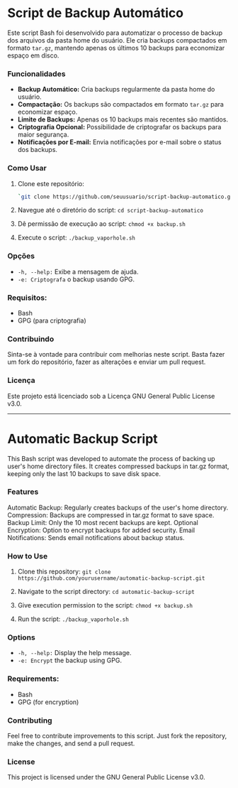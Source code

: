 # Script de Backup Automático

Este script Bash foi desenvolvido para automatizar o processo de backup dos arquivos da pasta home do usuário. Ele cria backups compactados em formato `tar.gz`, mantendo apenas os últimos 10 backups para economizar espaço em disco.

### Funcionalidades

- **Backup Automático:** Cria backups regularmente da pasta home do usuário.
- **Compactação:** Os backups são compactados em formato `tar.gz` para economizar espaço.
- **Limite de Backups:** Apenas os 10 backups mais recentes são mantidos.
- **Criptografia Opcional:** Possibilidade de criptografar os backups para maior segurança.
- **Notificações por E-mail:** Envia notificações por e-mail sobre o status dos backups.

### Como Usar

1. Clone este repositório:
   ```bash
   `git clone https://github.com/seuusuario/script-backup-automatico.git`

2. Navegue até o diretório do script:
   `cd script-backup-automatico`

3. Dê permissão de execução ao script:
   `chmod +x backup.sh`

4. Execute o script:
   `./backup_vaporhole.sh`

### Opções
- `-h, --help:` Exibe a mensagem de ajuda.
- `-e: Criptografa` o backup usando GPG.

### Requisitos:
- Bash
- GPG (para criptografia)

### Contribuindo
Sinta-se à vontade para contribuir com melhorias neste script. Basta fazer um fork do repositório, fazer as alterações e enviar um pull request.

### Licença
Este projeto está licenciado sob a Licença GNU General Public License v3.0.

---

# Automatic Backup Script
This Bash script was developed to automate the process of backing up user's home directory files. It creates compressed backups in tar.gz format, keeping only the last 10 backups to save disk space.

### Features
Automatic Backup: Regularly creates backups of the user's home directory.
Compression: Backups are compressed in tar.gz format to save space.
Backup Limit: Only the 10 most recent backups are kept.
Optional Encryption: Option to encrypt backups for added security.
Email Notifications: Sends email notifications about backup status.

### How to Use
1. Clone this repository:
   `git clone https://github.com/yourusername/automatic-backup-script.git`

2. Navigate to the script directory:
   `cd automatic-backup-script`

3. Give execution permission to the script:
   `chmod +x backup.sh`

4. Run the script:
   `./backup_vaporhole.sh`

### Options
- `-h, --help:` Display the help message.
- `-e: Encrypt` the backup using GPG.

### Requirements:
- Bash
- GPG (for encryption)

### Contributing
Feel free to contribute improvements to this script. Just fork the repository, make the changes, and send a pull request.

### License
This project is licensed under the GNU General Public License v3.0.

